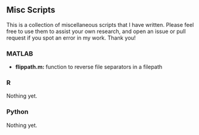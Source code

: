 ## Misc Scripts

This is a collection of miscellaneous scripts that I have written.  Please feel free to use them to assist your own research, and open an issue or pull request if you spot an error in my work.  Thank you!

### MATLAB
* **flippath.m:** function to reverse file separators in a filepath


### R
Nothing yet.

### Python
Nothing yet.